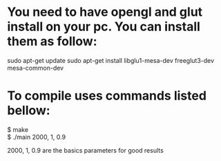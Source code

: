 # You need to have opengl and glut install on your pc. You can install them as follow:

sudo apt-get update
sudo apt-get install libglu1-mesa-dev freeglut3-dev mesa-common-dev

# To compile uses commands listed bellow:

$ make <br />
$ ./main 2000, 1, 0.9

2000, 1, 0.9 are the basics parameters for good results
